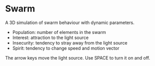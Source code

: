 # Swarm
A 3D simulation of swarm behaviour with dynamic parameters.

- Population: number of elements in the swarm
- Interest: attraction to the light source
- Insecurity: tendency to stray away from the light source
- Spirit: tendency to change speed and motion vector

The arrow keys move the light source. Use SPACE to turn it on and off.
